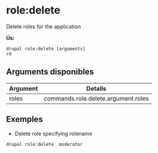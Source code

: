 # role:delete
Delete roles for the application

**Ús:**
```
drupal role:delete [arguments]
rd
```

## Arguments disponibles
Argument | Detalls
---------|-------------
roles | commands.role.delete.argument.roles

## Exemples
* Delete role specifying rolename
```
drupal role:delete  moderator
```
